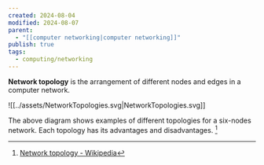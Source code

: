 ```yaml
---
created: 2024-08-04
modified: 2024-08-07
parent:
  - "[[computer networking|computer networking]]"
publish: true
tags:
  - computing/networking
---
```

**Network topology** is the arrangement of different nodes and edges in a computer network. 

![[../assets/NetworkTopologies.svg|NetworkTopologies.svg]]

The above diagram shows examples of different topologies for a six-nodes network. Each topology has its advantages and disadvantages. [^1]

[^1]: [Network topology - Wikipedia](https://en.wikipedia.org/wiki/Network_topology)